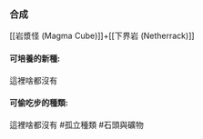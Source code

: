 ### 合成
[[岩漿怪 (Magma Cube)]]+[[下界岩 (Netherrack)]]

#### 可培養的新種:
這裡啥都沒有

#### 可偷吃步的種類:
這裡啥都沒有
#孤立種類 
#石頭與礦物